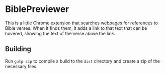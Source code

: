 # BiblePreviewer

This is a little Chrome extension that searches webpages for references to Bible verses. When it finds them, it 
adds a link to that text that can be hovered, showing the text of the verse above the link.

## Building
Run `gulp zip` to compile a build to the `dist` directory and create a zip of the necessary files